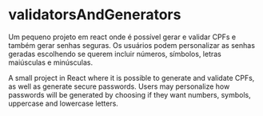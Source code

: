 # validatorsAndGenerators
Um pequeno projeto em react onde é possível gerar e validar CPFs e também gerar senhas seguras.
Os usuários podem personalizar as senhas geradas escolhendo se querem incluir números, símbolos, letras maiúsculas e minúsculas.

A small project in React where it is possible to generate and validate CPFs, as well as generate secure passwords.
Users may personalize how passwords will be generated by choosing if they want numbers, symbols, uppercase and lowercase letters.
